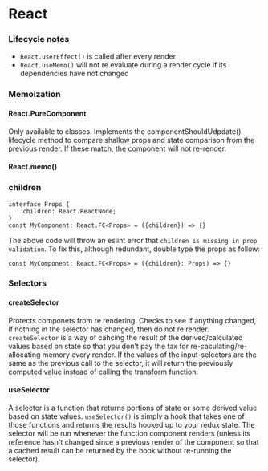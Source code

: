 
# React
### Lifecycle notes
* `React.userEffect()` is called after every render
* `React.useMemo()` will not re evaluate during a render cycle if its dependencies have not changed
### Memoization
#### React.PureComponent
Only available to classes. Implements the componentShouldUdpdate() lifecycle method to compare shallow props and state comparison from the previous render. If these match, the component will not re-render.
#### React.memo()
### children
```
interface Props {
	children: React.ReactNode;
}
const MyComponent: React.FC<Props> = ({children}) => {} 
```
The above code will throw an eslint error that `children is missing in prop validation`.
To fix this, although redundant, double type the props as follow:
```
const MyComponent: React.FC<Props> = ({children}: Props) => {} 
```
### Selectors
#### createSelector
Protects componets from re rendering. Checks to see if anything changed, if nothing in the selector has changed, then do not re render. `createSelector` is a way of cahcing the result of the derived/calculated values based on state so that you don't pay the tax for re-caculating/re-allocating memory every render. If the values of the input-selectors are the same as the previous call to the selector, it will return the previously computed value instead of calling the transform function.
#### useSelector
A selector is a function that returns portions of state or some derived value based on state values.
`useSelector()` is simply a hook that takes one of those functions and returns the results hooked up to your redux state.
The selector will be run whenever the function component renders (unless its reference hasn't changed since a previous render of the component so that a cached result can be returned by the hook without re-running the selector).
